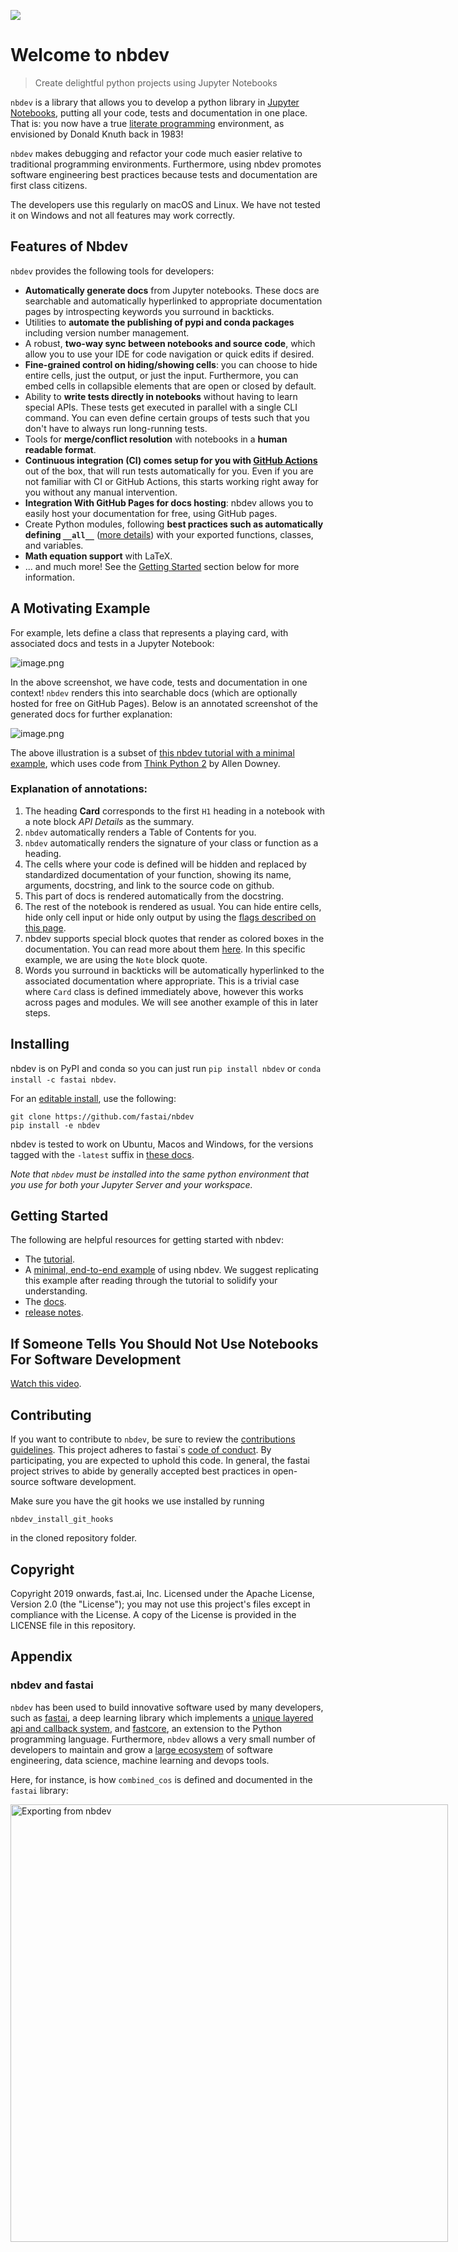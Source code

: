 ![](https://github.com/fastai/nbdev/workflows/CI/badge.svg)


# Welcome to nbdev
> Create delightful python projects using Jupyter Notebooks


`nbdev` is a library that allows you to develop a python library in [Jupyter Notebooks](https://jupyter.org/), putting all your code, tests and documentation in one place. That is: you now have a true [literate programming](https://en.wikipedia.org/wiki/Literate_programming) environment, as envisioned by Donald Knuth back in 1983!

`nbdev` makes debugging and refactor your code much easier relative to traditional programming environments. Furthermore, using nbdev promotes software engineering best practices because tests and documentation are first class citizens.

The developers use this regularly on macOS and Linux. We have not tested it on Windows and not all features may work correctly.

## Features of Nbdev

`nbdev` provides the following tools for developers:

- **Automatically generate docs** from Jupyter notebooks.  These docs are searchable and automatically hyperlinked to appropriate documentation pages by introspecting keywords you surround in backticks.
- Utilities to **automate the publishing of pypi and conda packages** including version number management.
- A robust, **two-way sync between notebooks and source code**, which allow you to use your IDE for code navigation or quick edits if desired.
- **Fine-grained control on hiding/showing cells**: you can choose to hide entire cells, just the output, or just the input.  Furthermore, you can embed cells in collapsible elements that are open or closed by default.
- Ability to **write tests directly in notebooks** without having to learn special APIs.  These tests get executed in parallel with a single CLI command.  You can even define certain groups of tests such that you don't have to always run long-running tests. 
- Tools for **merge/conflict resolution** with notebooks in a **human readable format**.
- **Continuous integration (CI) comes setup for you with [GitHub Actions](https://github.com/features/actions)** out of the box, that will run tests automatically for you.  Even if you are not familiar with CI or GitHub Actions, this starts working right away for you without any manual intervention.
- **Integration With GitHub Pages for docs hosting**: nbdev allows you to easily host your documentation for free, using GitHub pages.
- Create Python modules, following **best practices such as automatically defining `__all__`** ([more details](http://xion.io/post/code/python-all-wild-imports.html)) with your exported functions, classes, and variables.
- **Math equation support** with LaTeX.
- ... and much more!  See the [Getting Started](https://nbdev.fast.ai/#Getting-Started) section below for more information.

## A Motivating Example

For example, lets define a class that represents a playing card, with associated docs and tests in a Jupyter Notebook:

![image.png](nbs/images/att_00027.png)

In the above screenshot, we have code, tests and documentation in one context! `nbdev` renders this into searchable docs (which are optionally hosted for free on GitHub Pages).  Below is an annotated screenshot of the generated docs for further explanation:

![image.png](nbs/images/att_00016.png)

The above illustration is a subset of [this nbdev tutorial with a minimal example](https://nbdev.fast.ai/example.html), which uses code from [Think Python 2](https://github.com/AllenDowney/ThinkPython2) by Allen Downey.

### Explanation of annotations:

1. The heading **Card** corresponds to the first `H1` heading in a notebook with a note block _API Details_ as the summary.
2. `nbdev` automatically renders a Table of Contents for you.
3. `nbdev` automatically renders the signature of your class or function as a heading.  
4.  The cells where your code is defined will be hidden and replaced by standardized documentation of your function, showing its name, arguments, docstring, and link to the source code on github.
5. This part of docs is rendered automatically from the docstring.
6. The rest of the notebook is rendered as usual.  You can hide entire cells, hide only cell input or hide only output by using the [flags described on this page](https://nbdev.fast.ai/export2html.html).
7.  nbdev supports special block quotes that render as colored boxes in the documentation.  You can read more about them [here](https://nbdev.fast.ai/export2html.html#add_jekyll_notes).  In this specific example, we are using the `Note` block quote. 
8. Words you surround in backticks will be automatically hyperlinked to the associated documentation where appropriate. This is a trivial case where `Card` class is defined immediately above, however this works across pages and modules.  We will see another example of this in later steps.

## Installing

nbdev is on PyPI and conda so you can just run `pip install nbdev` or `conda install -c fastai nbdev`.

For an [editable install](https://stackoverflow.com/questions/35064426/when-would-the-e-editable-option-be-useful-with-pip-install), use the following:
```
git clone https://github.com/fastai/nbdev
pip install -e nbdev
```

nbdev is tested to work on Ubuntu, Macos and Windows, for the versions tagged with the `-latest` suffix in [these docs](https://docs.github.com/en/actions/reference/specifications-for-github-hosted-runners#supported-runners-and-hardware-resources).  

_Note that `nbdev` must be installed into the same python environment that you use for both your Jupyter Server and your workspace._

## Getting Started

The following are helpful resources for getting started with nbdev:

- The [tutorial](https://nbdev.fast.ai/tutorial.html).
- A [minimal, end-to-end example](https://nbdev.fast.ai/example.html) of using nbdev.  We suggest replicating this example after reading through the tutorial to solidify your understanding.
- The [docs](https://nbdev.fast.ai/).
- [release notes](https://github.com/fastai/nbdev/blob/master/CHANGELOG.md).


## If Someone Tells You Should Not Use Notebooks For Software Development

[Watch this video](https://youtu.be/9Q6sLbz37gk).

## Contributing

If you want to contribute to `nbdev`, be sure to review the [contributions guidelines](https://github.com/fastai/nbdev/blob/master/CONTRIBUTING.md). This project adheres to fastai`s [code of conduct](https://github.com/fastai/nbdev/blob/master/CODE-OF-CONDUCT.md). By participating, you are expected to uphold this code. In general, the fastai project strives to abide by generally accepted best practices in open-source software development.

Make sure you have the git hooks we use installed by running
```
nbdev_install_git_hooks
```
in the cloned repository folder. 

## Copyright

Copyright 2019 onwards, fast.ai, Inc. Licensed under the Apache License, Version 2.0 (the "License"); you may not use this project's files except in compliance with the License. A copy of the License is provided in the LICENSE file in this repository.

## Appendix

### nbdev and fastai

`nbdev` has been used to build innovative software used by many developers, such as [fastai](https://docs.fast.ai/), a deep learning library which implements a [unique layered api and callback system](https://arxiv.org/abs/2002.04688), and [fastcore](https://fastcore.fast.ai/), an extension to the Python programming language. Furthermore, `nbdev` allows a very small number of developers to maintain and grow a [large ecosystem](https://github.com/fastai) of software engineering, data science, machine learning and devops tools.

Here, for instance, is how `combined_cos` is defined and documented in the `fastai` library:

<img alt="Exporting from nbdev" width="700" caption="An example of a function defined in one cell (marked with the export flag) and explained, along with a visual example, in the following cells" src="nbs/images/export_example.png" style="max-width: 700px">

